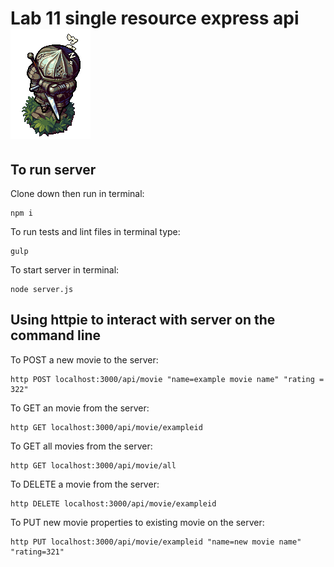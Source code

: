 # Lab 11 single resource express api ![idle](./assets/siegward.gif)

## To run server
Clone down then run in terminal:
```
npm i
```
To run tests and lint files in terminal type:
```
gulp
```
To start server in terminal:
```
node server.js
```

## Using httpie to interact with server on the command line
To POST a new movie to the server:
```
http POST localhost:3000/api/movie "name=example movie name" "rating = 322"
```
To GET an movie from the server:
```
http GET localhost:3000/api/movie/exampleid
```
To GET all movies from the server:
```
http GET localhost:3000/api/movie/all
```
To DELETE a movie from the server:
```
http DELETE localhost:3000/api/movie/exampleid
```
To PUT new movie properties to existing movie on the server:
```
http PUT localhost:3000/api/movie/exampleid "name=new movie name" "rating=321"
```
